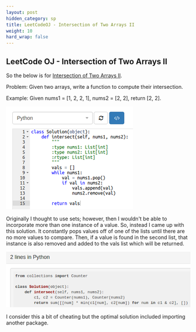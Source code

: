 ```yaml
---
layout: post
hidden_category: sp
title: LeetCodeOJ - Intersection of Two Arrays II
weight: 10
hard_wrap: false
---
```


## LeetCode OJ - Intersection of Two Arrays II


So the below is for [Intersection of Two Arrays II](https://leetcode.com/problems/intersection-of-two-arrays-ii/).

Problem:
Given two arrays, write a function to compute their intersection.

Example:
Given nums1 = [1, 2, 2, 1], nums2 = [2, 2], return [2, 2].

![png](https://raw.githubusercontent.com/JonathanJohann/Research/master/_posts/Scratch_Pad/Pics/intersect_two_arrays_ii.png)

Originally I thought to use sets; however, then I wouldn't be able to incorporate more than one instance of a value. So, instead I came up with this solution. It constantly pops values off of one of the lists until there are no more values to compare. Then, if a value is found in the second list, that instance is also removed and added to the vals list which will be returned.

![png](https://raw.githubusercontent.com/JonathanJohann/Research/master/_posts/Scratch_Pad/Pics/optimal_intersect_two_arrays_ii.png)

I consider this a bit of cheating but the optimal solution included importing another package.
